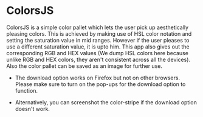 ColorsJS
========

ColorsJS is a simple color pallet which lets the user pick up aesthetically pleasing colors. This is achieved by making use of HSL color notation and setting the saturation value in mid ranges. However if the user pleases to use a different saturation value, it is upto him. This app also gives out the corresponding RGB and HEX values (We dump HSL colors here because unlike RGB and HEX colors, they aren't consistent across all the devices). Also the color pallet can be saved as an image for further use.

* The download option works on Firefox but not on other browsers. Please make sure to turn on the pop-ups for the download option to function.

* Alternatively, you can screenshot the color-stripe if the download option doesn't work.
